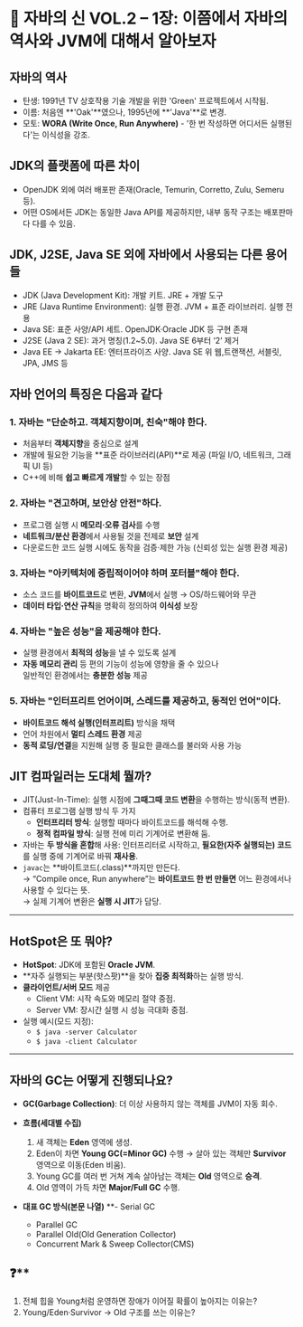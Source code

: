 # 📘 자바의 신 VOL.2 – 1장: 이쯤에서 자바의 역사와 JVM에 대해서 알아보자

## 자바의 역사
- 탄생: 1991년 TV 상호작용 기술 개발을 위한 'Green' 프로젝트에서 시작됨.
- 이름: 처음엔 **'Oak'**였으나, 1995년에 **'Java'**로 변경.
- 모토: **WORA (Write Once, Run Anywhere)** - '한 번 작성하면 어디서든 실행된다'는 이식성을 강조.

## JDK의 플랫폼에 따른 차이
-  OpenJDK 외에 여러 배포판 존재(Oracle, Temurin, Corretto, Zulu, Semeru 등).
-  어떤 OS에서든 JDK는 동일한 Java API를 제공하지만, 내부 동작 구조는 배포판마다 다를 수 있음.

## JDK, J2SE, Java SE 외에 자바에서 사용되는 다른 용어들
- JDK (Java Development Kit): 개발 키트. JRE + 개발 도구
- JRE (Java Runtime Environment): 실행 환경. JVM + 표준 라이브러리. 실행 전용
- Java SE: 표준 사양/API 세트. OpenJDK·Oracle JDK 등 구현 존재
- J2SE (Java 2 SE): 과거 명칭(1.2~5.0). Java SE 6부터 ‘2’ 제거
- Java EE → Jakarta EE: 엔터프라이즈 사양. Java SE 위 웹,트랜잭션, 서블릿, JPA, JMS 등

## 자바 언어의 특징은 다음과 같다
### 1. 자바는 "단순하고. 객체지향이며, 친숙"해야 한다.
- 처음부터 **객체지향**을 중심으로 설계
- 개발에 필요한 기능을 **표준 라이브러리(API)**로 제공    (파일 I/O, 네트워크, 그래픽 UI 등)
- C++에 비해 **쉽고 빠르게 개발**할 수 있는 장점

### 2. 자바는 "견고하며, 보안상 안전"하다.
- 프로그램 실행 시 **메모리·오류 검사**를 수행
- **네트워크/분산 환경**에서 사용될 것을 전제로 **보안** 설계
- 다운로드한 코드 실행 시에도 동작을 검증·제한 가능    (신뢰성 있는 실행 환경 제공)

### 3. 자바는 "아키텍처에 중립적이어야 하며 포터블"해야 한다.
- 소스 코드를 **바이트코드**로 변환, **JVM**에서 실행 → OS/하드웨어와 무관
- **데이터 타입·연산 규칙**을 명확히 정의하여 **이식성** 보장

### 4. 자바는 "높은 성능"을 제공해야 한다.
- 실행 환경에서 **최적의 성능**을 낼 수 있도록 설계
- **자동 메모리 관리** 등 편의 기능이 성능에 영향을 줄 수 있으나  
  일반적인 환경에서는 **충분한 성능** 제공

### 5. 자바는 "인터프리트 언어이며, 스레드를 제공하고, 동적인 언어"이다.
- **바이트코드 해석 실행(인터프리트)** 방식을 채택
- 언어 차원에서 **멀티 스레드 환경** 제공
- **동적 로딩/연결**을 지원해 실행 중 필요한 클래스를 불러와 사용 가능

## JIT 컴파일러는 도대체 뭘까?
- JIT(Just-In-Time): 실행 시점에 **그때그때 코드 변환**을 수행하는 방식(동적 변환).
- 컴퓨터 프로그램 실행 방식 두 가지
    - **인터프리터 방식**: 실행할 때마다 바이트코드를 해석해 수행.
    - **정적 컴파일 방식**: 실행 전에 미리 기계어로 변환해 둠.
- 자바는 **두 방식을 혼합**해 사용: 인터프리터로 시작하고, **필요한(자주 실행되는) 코드**를 실행 중에 기계어로 바꿔 **재사용**.
- `javac`는 **바이트코드(.class)**까지만 만든다.  
  → “Compile once, Run anywhere”는 **바이트코드 한 번 만들면** 어느 환경에서나 사용할 수 있다는 뜻.  
  → 실제 기계어 변환은 **실행 시 JIT**가 담당.

---

## HotSpot은 또 뭐야?
- **HotSpot**: JDK에 포함된 **Oracle JVM**.
- **자주 실행되는 부분(핫스팟)**을 찾아 **집중 최적화**하는 실행 방식.
- **클라이언트/서버 모드** 제공
    - Client VM: 시작 속도와 메모리 절약 중점.
    - Server VM: 장시간 실행 시 성능 극대화 중점.
- 실행 예시(모드 지정):
    - `$ java -server Calculator`
    - `$ java -client Calculator`

---

## 자바의 GC는 어떻게 진행되나요?
- **GC(Garbage Collection)**: 더 이상 사용하지 않는 객체를 JVM이 자동 회수.
- **흐름(세대별 수집)**
    1) 새 객체는 **Eden** 영역에 생성.
    2) Eden이 차면 **Young GC(=Minor GC)** 수행 → 살아 있는 객체만 **Survivor** 영역으로 이동(Eden 비움).
    3) Young GC를 여러 번 거쳐 계속 살아남는 객체는 **Old** 영역으로 **승격**.
    4) Old 영역이 가득 차면 **Major/Full GC** 수행.

- **대표 GC 방식(본문 나열)**
    **- Serial GC
    - Parallel GC
    - Parallel Old(Old Generation Collector)
    - Concurrent Mark & Sweep Collector(CMS)


## ❓**
1. 전체 힙을 Young처럼 운영하면 장애가 이어질 확률이 높아지는 이유는?
2. Young/Eden·Survivor → Old 구조를 쓰는 이유는?  